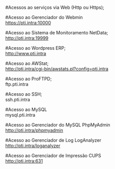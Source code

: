 #Acessos ao serviços via Web (Http ou Https);<br>

#Acesso ao Gerenciador do Webmin<br>
https://pti.intra:10000<br>

#Acesso ao Sistema de Monitoramento NetData;<br>
http://pti.intra:19999<br>

#Acesso ao Wordpress ERP;<br>
http://www.pti.intra<br>

#Acesso ao AWStat;<br>
http://pti.intra/cgi-bin/awstats.pl?config=pti.intra<br>

#Acesso ao ProFTPD;<br>
ftp.pti.intra<br>

#Acesso ao SSH;<br>
ssh.pti.intra<br>

#Acesso ao MySQL<br>
mysql.pti.intra<br>

#Acesso ao Gerenciador do MySQL PhpMyAdmin<br>
http://pti.intra/phpmyadmin<br>

#Acesso ao Gerenciador de Log LogAnalyzer<br>
http://pti.intra/loganalyzer<br>

#Acesso ao Gerenciador de Impressão CUPS<br>
http://pti.intra:631<br>
